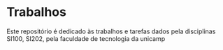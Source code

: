 # Trabalhos

Este repositório é dedicado às trabalhos e tarefas dados pela disciplinas SI100, SI202, pela faculdade de tecnologia da unicamp
